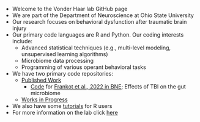 - Welcome to the Vonder Haar lab GitHub page
- We are part of the Department of Neuroscience at Ohio State University
- Our research focuses on behavioral dysfunction after traumatic brain injury
- Our primary code languages are R and Python. Our coding interests include: 
  - Advanced statistical techniques (e.g., multi-level modeling, unsupervised learning algorithms)
  - Microbiome data processing
  - Programming of various operant behavioral tasks 
- We have two primary code repositories: 
  - [Published Work](https://github.com/VonderHaarLab/PublishedWork)
    - [Code](https://github.com/VonderHaarLab/PublishedWork/tree/main/BNE-Microbiome) for [Frankot et al., 2022 in BNE](https://psycnet.apa.org/record/2022-85473-001); Effects of TBI on the gut microbiome
  - [Works in Progress](https://github.com/VonderHaarLab/WorksInProgress)
- We also have some [tutorials](https://github.com/VonderHaarLab/Tutorials) for R users 
- For more information on the lab click [here](https://ngsp.osu.edu/people/vonderhaar.32)


<!---
VonderHaarLab/VonderHaarLab is a ✨ special ✨ repository because its `README.md` (this file) appears on your GitHub profile.
You can click the Preview link to take a look at your changes.
--->
